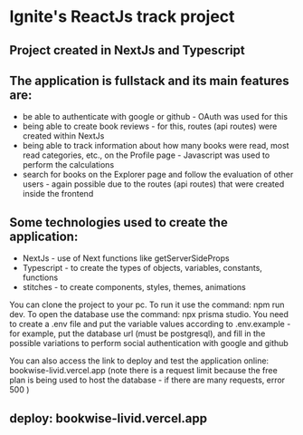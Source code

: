 # Ignite's ReactJs track project

## Project created in NextJs and Typescript

## The application is fullstack and its main features are:

- be able to authenticate with google or github - OAuth was used for this
- being able to create book reviews - for this, routes (api routes) were created within NextJs
- being able to track information about how many books were read, most read categories, etc., on the Profile page - Javascript was used to perform the calculations
- search for books on the Explorer page and follow the evaluation of other users - again possible due to the routes (api routes) that were created inside the frontend

## Some technologies used to create the application:

- NextJs - use of Next functions like getServerSideProps
- Typescript - to create the types of objects, variables, constants, functions
- stitches - to create components, styles, themes, animations

You can clone the project to your pc.
To run it use the command: npm run dev.
To open the database use the command: npx prisma studio.
You need to create a .env file and put the variable values according to .env.example - for example, put the database url (must be postgresql), and fill in the possible variations to perform social authentication with google and github

You can also access the link to deploy and test the application online: bookwise-livid.vercel.app (note there is a request limit because the free plan is being used to host the database - if there are many requests, error 500 )

## deploy: bookwise-livid.vercel.app
